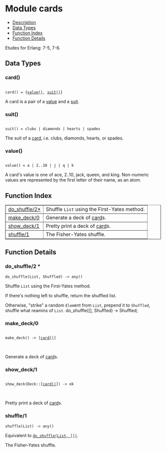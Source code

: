 

# Module cards #
* [Description](#description)
* [Data Types](#types)
* [Function Index](#index)
* [Function Details](#functions)

Etudes for Erlang: 7-5, 7-6.

<a name="types"></a>

## Data Types ##




### <a name="type-card">card()</a> ###


<pre><code>
card() = {<a href="#type-value">value()</a>, <a href="#type-suit">suit()</a>}
</code></pre>

 A card is a pair of a [value](#type-value) and a [suit](#type-suit).



### <a name="type-suit">suit()</a> ###


<pre><code>
suit() = clubs | diamonds | hearts | spades
</code></pre>

 The suit of a [card](#type-card), i.e. clubs, diamonds, hearts, or spades.



### <a name="type-value">value()</a> ###


<pre><code>
value() = a | 2..10 | j | q | k
</code></pre>

 A card's value is one of ace, 2..10, jack, queen, and king. Non-numeric
values are represented by the first letter of their name, as an atom.

<a name="index"></a>

## Function Index ##


<table width="100%" border="1" cellspacing="0" cellpadding="2" summary="function index"><tr><td valign="top"><a href="#do_shuffle-2">do_shuffle/2*</a></td><td>Shuffle <code>List</code> using the First-Yates method.</td></tr><tr><td valign="top"><a href="#make_deck-0">make_deck/0</a></td><td>Generate a deck of <a href="#type-card">card</a>s.</td></tr><tr><td valign="top"><a href="#show_deck-1">show_deck/1</a></td><td>Pretty print a deck of <a href="#type-card">card</a>s.</td></tr><tr><td valign="top"><a href="#shuffle-1">shuffle/1</a></td><td>The Fisher-Yates shuffle.</td></tr></table>


<a name="functions"></a>

## Function Details ##

<a name="do_shuffle-2"></a>

### do_shuffle/2 * ###

`do_shuffle(List, Shuffled) -> any()`

Shuffle `List` using the First-Yates method.

If there's nothing left to shuffle, return the shuffled list.

Otherwise, "strike" a random `Elem`ent from `List`, prepend it to `Shuffled`,
shuffle what reamins of `List`. do_shuffle([], Shuffled) -> Shuffled;

<a name="make_deck-0"></a>

### make_deck/0 ###

<pre><code>
make_deck() -&gt; [<a href="#type-card">card()</a>]
</code></pre>
<br />

Generate a deck of [card](#type-card)s.

<a name="show_deck-1"></a>

### show_deck/1 ###

<pre><code>
show_deck(Deck::[<a href="#type-card">card()</a>]) -&gt; ok
</code></pre>
<br />

Pretty print a deck of [card](#type-card)s.

<a name="shuffle-1"></a>

### shuffle/1 ###

`shuffle(List) -> any()`

Equivalent to [`do_shuffle(List, [])`](#do_shuffle-2).

The Fisher-Yates shuffle.

